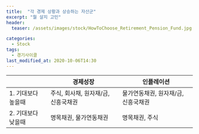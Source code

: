```yaml
---
title:  "각 경제 상황과 상승하는 자산군"
excerpt: "뭘 살지 고민"
header:
  teaser: /assets/images/stock/HowToChoose_Retirement_Pension_Fund.jpg

categories:
  - Stock
tags:
  - 경기사이클
last_modified_at: 2020-10-06T14:30
---
```


|	<center></center>	|	<center>경제성장</center>		|	<center>인플레이션</center>		|
| :---------------------------	| :------------------------------------	| :------------------------------------	|
| 1. 기대보다 높을때	 		| 주식, 회사채, 원자재/금, 신흥국채권		| 물가연동채권, 원자재/금, 신흥국채권		|
| 2. 기대보다 낮을때		 	| 명목채권, 물가연동채권			| 명목채권, 주식				|

